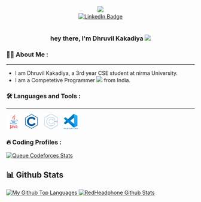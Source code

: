 <div id="header" align="center">
  <img src = "https://media.giphy.com/media/qgQUggAC3Pfv687qPC/giphy.gif" width="100" >
</div>
<div id="badges" align="center">
  <a href="https://www.linkedin.com/in/dhruvil-kakadiya-b88860229/">
    <img src="https://img.shields.io/badge/LinkedIn-blue?style=for-the-badge&logo=linkedin&logoColor=white" alt="LinkedIn Badge"/>
  </a>
</div>
<div id = "counter" align = "center">
<img src="https://komarev.com/ghpvc/?username=DhruvilKakadiya7&style=flat-square&color=blue" alt=""/>
</div>
<h3 align = "center">
  hey there, I'm Dhruvil Kakadiya
  <img src="https://media.giphy.com/media/hvRJCLFzcasrR4ia7z/giphy.gif" width="30px"/>
</h3>


### :man_technologist: About Me :
---
- I am Dhruvil Kakadiya, a 3rd year CSE student at nirma University.
- I am a Competetive Programmer <img src="https://media.giphy.com/media/WUlplcMpOCEmTGBtBW/giphy.gif" width="30"> from India.


### :hammer_and_wrench: Languages and Tools :
---
<div>
  <img src="https://github.com/devicons/devicon/blob/master/icons/java/java-original-wordmark.svg" title="Java" alt="Java" width="40" height="40"/>&nbsp;
    <img src = "https://github.com/devicons/devicon/blob/master/icons/c/c-line.svg" alt = "C" width="40" height="40"/> &nbsp;
  <img src = "https://github.com/devicons/devicon/blob/master/icons/cplusplus/cplusplus-line.svg" alt = "C++" width="40" height="40"/> &nbsp;
  <img src = "https://github.com/devicons/devicon/blob/master/icons/vscode/vscode-original-wordmark.svg" alt = "C++" width="40" height="40"/> &nbsp;
  </div>
  
### :fire: Coding Profiles :
<a href="https://codeforces.com/profile/queue">
<img height="316" src="https://codeforces-readme-stats.vercel.app/api/card?username=Psychotic_D&theme=github_dark&force_username=true&border_color=404040" alt="Queue Codeforces Stats"/>
</a>

## 📊 Github Stats

<span>
<a href="https://github.com/RedHeadphone">
<img height="185" src="https://github-readme-stats-redheadphone.vercel.app/api/top-langs/?username=DhruvilKakadiya7&layout=compact&langs_count=8&theme=github_dark&hide=SCSS,GLSL,GAP&border_color=404040" alt="My Github Top Languages" />
<img height="185" src="https://github-readme-stats-redheadphone.vercel.app/api?username=DhruvilKakadiya7&show_icons=true&count_private=true&theme=github_dark&border_color=404040" alt="RedHeadphone Github Stats" />
</a>
</span>
